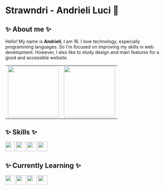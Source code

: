 # Strawndri - Andrieli Luci 🌈

## ✨ About me ✨

Hello! My name is **Andrieli**, I am 16. I love technology, especially programming languages. So I'm focused
on improving my skills in web development. However, I also like to study design and main features for a good and 
accessible website.

<table>
  <tr>
    <td>
      <img height="160em" src="https://github-readme-stats.vercel.app/api?username=strawndri&show_icons=true&theme=omni&hide=contribs,issues,prs">
    </td>
    <td>
      <img height="160em" src="https://github-readme-stats.vercel.app/api/top-langs/?username=strawndri&layout=compact&theme=omni">
    </td>
  </tr>
</table>

## ✨ Skills ✨
<div>
  <img height="30em" src="https://img.shields.io/badge/HTML5-B3225E?style=for-the-badge&logo=html5&logoColor=F2F2F2">
  <img height="30em" src="https://img.shields.io/badge/CSS3-B3225E?style=for-the-badge&logo=css3&logoColor=F2F2F2">
  <img height="30em" src="https://img.shields.io/badge/Sass-B3225E?style=for-the-badge&logo=sass&logoColor=F2F2F2" />
  <img height="30em" src="https://img.shields.io/badge/Python-B3225E?style=for-the-badge&logo=python&logoColor=F2F2F2">
</div>

## ✨ Currently Learning ✨
<div>
  <img height="30em" src="https://img.shields.io/badge/JavaScript-B3225E?style=for-the-badge&logo=javascript&logoColor=F2F2F2">
  <img height="30em" src="https://img.shields.io/badge/React-B3225E?style=for-the-badge&logo=react&logoColor=F2F2F2" /> 
  <img height="30em" src="https://img.shields.io/badge/TypeScript-B3225E?style=for-the-badge&logo=typescript&logoColor=F2F2F2" />
  <img height="30em" src="https://img.shields.io/badge/Java-B3225E?style=for-the-badge&logo=java&logoColor=F2F2F2"
</div>




